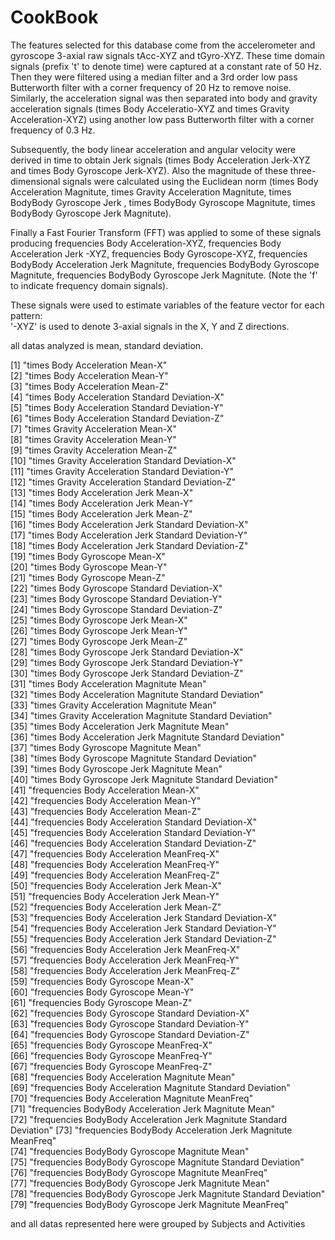 # CookBook

The features selected for this database come from the accelerometer and gyroscope 3-axial raw signals tAcc-XYZ and tGyro-XYZ. These time domain signals (prefix 't' to denote time) were captured at a constant rate of 50 Hz. Then they were filtered using a median filter and a 3rd order low pass Butterworth filter with a corner frequency of 20 Hz to remove noise. Similarly, the acceleration signal was then separated into body and gravity acceleration signals (times Body Acceleratio-XYZ and times Gravity Acceleration-XYZ) using another low pass Butterworth filter with a corner frequency of 0.3 Hz. 

Subsequently, the body linear acceleration and angular velocity were derived in time to obtain Jerk signals (times Body Acceleration Jerk-XYZ and times Body Gyroscope Jerk-XYZ). Also the magnitude of these three-dimensional signals were calculated using the Euclidean norm (times Body Acceleration  Magnitute, times Gravity Acceleration  Magnitute, times BodyBody Gyroscope Jerk , times BodyBody Gyroscope  Magnitute, times BodyBody Gyroscope Jerk  Magnitute). 

Finally a Fast Fourier Transform (FFT) was applied to some of these signals producing frequencies Body Acceleration-XYZ, frequencies Body Acceleration Jerk -XYZ, frequencies Body Gyroscope-XYZ, frequencies BodyBody Acceleration Jerk  Magnitute, frequencies BodyBody Gyroscope  Magnitute, frequencies BodyBody Gyroscope Jerk  Magnitute. (Note the 'f' to indicate frequency domain signals). 

These signals were used to estimate variables of the feature vector for each pattern:  
'-XYZ' is used to denote 3-axial signals in the X, Y and Z directions.

all datas analyzed is mean, standard deviation.

 [1] "times Body Acceleration Mean-X"                                      
 [2] "times Body Acceleration Mean-Y"                                      
 [3] "times Body Acceleration Mean-Z"                                      
 [4] "times Body Acceleration Standard Deviation-X"                        
 [5] "times Body Acceleration Standard Deviation-Y"                        
 [6] "times Body Acceleration Standard Deviation-Z"                        
 [7] "times Gravity Acceleration Mean-X"                                   
 [8] "times Gravity Acceleration Mean-Y"                                   
 [9] "times Gravity Acceleration Mean-Z"                                   
[10] "times Gravity Acceleration Standard Deviation-X"                     
[11] "times Gravity Acceleration Standard Deviation-Y"                     
[12] "times Gravity Acceleration Standard Deviation-Z"                     
[13] "times Body Acceleration Jerk Mean-X"                                 
[14] "times Body Acceleration Jerk Mean-Y"                                 
[15] "times Body Acceleration Jerk Mean-Z"                                 
[16] "times Body Acceleration Jerk Standard Deviation-X"                   
[17] "times Body Acceleration Jerk Standard Deviation-Y"                   
[18] "times Body Acceleration Jerk Standard Deviation-Z"                   
[19] "times Body Gyroscope Mean-X"                                         
[20] "times Body Gyroscope Mean-Y"                                         
[21] "times Body Gyroscope Mean-Z"                                         
[22] "times Body Gyroscope Standard Deviation-X"                           
[23] "times Body Gyroscope Standard Deviation-Y"                           
[24] "times Body Gyroscope Standard Deviation-Z"                           
[25] "times Body Gyroscope Jerk Mean-X"                                    
[26] "times Body Gyroscope Jerk Mean-Y"                                    
[27] "times Body Gyroscope Jerk Mean-Z"                                    
[28] "times Body Gyroscope Jerk Standard Deviation-X"                      
[29] "times Body Gyroscope Jerk Standard Deviation-Y"                      
[30] "times Body Gyroscope Jerk Standard Deviation-Z"                      
[31] "times Body Acceleration  Magnitute Mean"                             
[32] "times Body Acceleration  Magnitute Standard Deviation"               
[33] "times Gravity Acceleration  Magnitute Mean"                          
[34] "times Gravity Acceleration  Magnitute Standard Deviation"            
[35] "times Body Acceleration Jerk  Magnitute Mean"                        
[36] "times Body Acceleration Jerk  Magnitute Standard Deviation"          
[37] "times Body Gyroscope  Magnitute Mean"                                
[38] "times Body Gyroscope  Magnitute Standard Deviation"                  
[39] "times Body Gyroscope Jerk  Magnitute Mean"                           
[40] "times Body Gyroscope Jerk  Magnitute Standard Deviation"             
[41] "frequencies Body Acceleration Mean-X"                                
[42] "frequencies Body Acceleration Mean-Y"                                
[43] "frequencies Body Acceleration Mean-Z"                                
[44] "frequencies Body Acceleration Standard Deviation-X"                  
[45] "frequencies Body Acceleration Standard Deviation-Y"                  
[46] "frequencies Body Acceleration Standard Deviation-Z"                  
[47] "frequencies Body Acceleration MeanFreq-X"                            
[48] "frequencies Body Acceleration MeanFreq-Y"                            
[49] "frequencies Body Acceleration MeanFreq-Z"                            
[50] "frequencies Body Acceleration Jerk Mean-X"                           
[51] "frequencies Body Acceleration Jerk Mean-Y"                           
[52] "frequencies Body Acceleration Jerk Mean-Z"                           
[53] "frequencies Body Acceleration Jerk Standard Deviation-X"             
[54] "frequencies Body Acceleration Jerk Standard Deviation-Y"             
[55] "frequencies Body Acceleration Jerk Standard Deviation-Z"             
[56] "frequencies Body Acceleration Jerk MeanFreq-X"                       
[57] "frequencies Body Acceleration Jerk MeanFreq-Y"                       
[58] "frequencies Body Acceleration Jerk MeanFreq-Z"                       
[59] "frequencies Body Gyroscope Mean-X"                                   
[60] "frequencies Body Gyroscope Mean-Y"                                   
[61] "frequencies Body Gyroscope Mean-Z"                                   
[62] "frequencies Body Gyroscope Standard Deviation-X"                     
[63] "frequencies Body Gyroscope Standard Deviation-Y"                     
[64] "frequencies Body Gyroscope Standard Deviation-Z"                     
[65] "frequencies Body Gyroscope MeanFreq-X"                               
[66] "frequencies Body Gyroscope MeanFreq-Y"                               
[67] "frequencies Body Gyroscope MeanFreq-Z"                               
[68] "frequencies Body Acceleration  Magnitute Mean"                       
[69] "frequencies Body Acceleration  Magnitute Standard Deviation"         
[70] "frequencies Body Acceleration  Magnitute MeanFreq"                   
[71] "frequencies BodyBody Acceleration Jerk  Magnitute Mean"              
[72] "frequencies BodyBody Acceleration Jerk  Magnitute Standard Deviation"
[73] "frequencies BodyBody Acceleration Jerk  Magnitute MeanFreq"          
[74] "frequencies BodyBody Gyroscope  Magnitute Mean"                      
[75] "frequencies BodyBody Gyroscope  Magnitute Standard Deviation"        
[76] "frequencies BodyBody Gyroscope  Magnitute MeanFreq"                  
[77] "frequencies BodyBody Gyroscope Jerk  Magnitute Mean"                 
[78] "frequencies BodyBody Gyroscope Jerk  Magnitute Standard Deviation"   
[79] "frequencies BodyBody Gyroscope Jerk  Magnitute MeanFreq"             

and all datas represented here were grouped by Subjects and Activities
